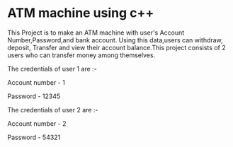 
# ATM machine using c++

This Project is to make an ATM machine with user's Account Number,Password,and bank account.
Using this data,users can withdraw, deposit, Transfer and view their account balance.This project
consists of 2 users who can transfer money among themselves.

The credentials of user 1 are :- 

Account number - 1
                                
Password       - 12345


The credentials of user 2 are :- 

Account number - 2

Password       - 54321

